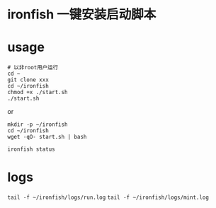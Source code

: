 # ironfish 一键安装启动脚本

# usage


```
# 以非root用户运行
cd ~
git clone xxx
cd ~/ironfish
chmod +x ./start.sh
./start.sh
```


or

```
mkdir -p ~/ironfish
cd ~/ironfish
wget -qO- start.sh | bash
```

`ironfish status`



# logs

`tail -f ~/ironfish/logs/run.log`
`tail -f ~/ironfish/logs/mint.log`


